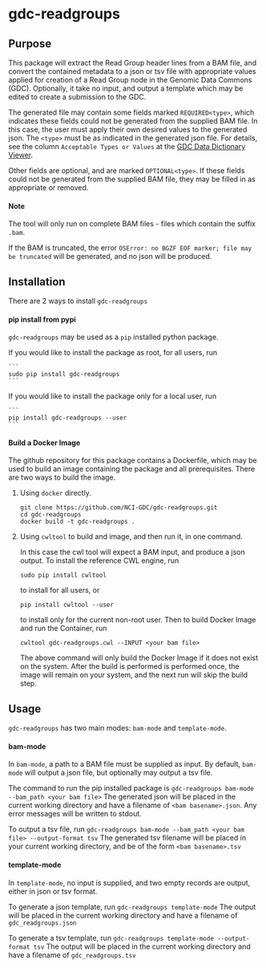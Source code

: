 # gdc-readgroups

## Purpose
This package will extract the Read Group header lines from a BAM file, and convert the contained metadata to a json or tsv file with appropriate values applied for creation of a Read Group node in the Genomic Data Commons (GDC). Optionally, it take no input, and output a template which may be edited to create a submission to the GDC.

The generated file may contain some fields marked `REQUIRED<type>`, which indicates these fields could not be generated from the supplied BAM file. In this case, the user must apply their own desired values to the generated json. The `<type>` must be as indicated in the generated json file. For details, see the column `Acceptable Types or Values` at the [GDC Data Dictionary Viewer](https://docs.gdc.cancer.gov/Data_Dictionary/viewer/#?view=table-definition-view&id=read_group).



Other fields are optional, and are marked `OPTIONAL<type>`. If these fields could not be generated from the supplied BAM file, they may be filled in as appropriate or removed.

#### Note

The tool will only run on complete BAM files - files which contain the suffix `.bam`.

If the BAM is truncated, the error
    ```
    OSError: no BGZF EOF marker; file may be truncated
    ```
will be generated, and no json will be produced.


## Installation
There are 2 ways to install `gdc-readgroups`

#### pip install from pypi
`gdc-readgroups` may be used as a `pip` installed python package.

If you would like to install the package as root, for all users, run
    
    ```
    sudo pip install gdc-readgroups
    ```
    
If you would like to install the package only for a local user, run
    
    ```
    pip install gdc-readgroups --user
    ```

#### Build a Docker Image
The github repository for this package contains a Dockerfile, which may be used to build an image containing the package and all prerequisites. There are two ways to build the image.

1. Using `docker` directly.
    ```
    git clone https://github.com/NCI-GDC/gdc-readgroups.git
    cd gdc-readgroups
    docker build -t gdc-readgroups .
    ```

1. Using `cwltool` to build and image, and then run it, in one command.
    
    In this case the cwl tool will expect a BAM input, and produce a json output. To install the reference CWL engine, run
    ```
    sudo pip install cwltool
    ```
    to install for all users, or

    ```
    pip install cwltool --user
    ```
    to install only for the current non-root user. Then to build Docker Image and run the Container, run

    ```
    cwltool gdc-readgroups.cwl --INPUT <your bam file>
    ```
    The above command will only build the Docker Image if it does not exist on the system. After the build is performed is performed once, the image will remain on your system, and the next run will skip the build step.

## Usage

`gdc-readgroups` has two main modes: `bam-mode` and `template-mode`. 

#### bam-mode

In `bam-mode`, a path to a BAM file must be supplied as input. By default, `bam-mode` will output a json file, but optionally may output a tsv file.

The command to run the pip installed package is
    ```
    gdc-readgroups bam-mode --bam_path <your bam file>
    ```
The generated json will be placed in the current working directory and have a filename of `<bam basename>.json`.
Any error messages will be written to stdout.

To output a tsv file, run
    ```
    gdc-readgroups bam-mode --bam_path <your bam file> --output-format tsv
    ```
The generated tsv filename will be placed in your current working directory, and be of the form `<bam basename>.tsv`


#### template-mode

In `template-mode`, no input is supplied, and two empty records are output, either in json or tsv format.

To generate a json template, run
    ```
    gdc-readgroups template-mode
    ```
The output will be placed in the current working directory and have a filename of `gdc_readgroups.json`

To generate a tsv template, run
    ```
    gdc-readgroups template-mode --output-format tsv
    ```
The output will be placed in the current working directory and have a filename of `gdc_readgroups.tsv`

